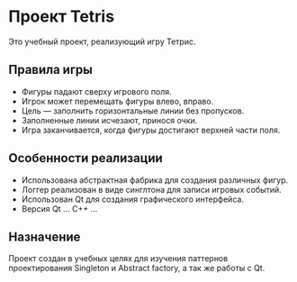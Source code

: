 # Проект Tetris

Это учебный проект, реализующий игру Тетрис.

## Правила игры

- Фигуры падают сверху игрового поля.
- Игрок может перемещать фигуры влево, вправо. 
- Цель — заполнить горизонтальные линии без пропусков.
- Заполненные линии исчезают, принося очки.
- Игра заканчивается, когда фигуры достигают верхней части поля.

## Особенности реализации

- Использована абстрактная фабрика для создания различных фигур.
- Логгер реализован в виде синглтона для записи игровых событий.
- Использован Qt для создания графического интерфейса.
- Версия Qt ... С++ ...

## Назначение

Проект создан в учебных целях для изучения паттернов проектирования Singleton и Abstract factory, а так же работы с Qt.
